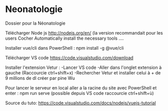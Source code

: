 # Neonatologie
Dossier pour la Néonatologie

Télécharger Node js http://nodejs.org/en/ (la version recommandait pour les users Cocher Automatically install the necessary tools ....

Installer vue/cli dans PowerShell : npm install -g @vue/cli

Télécharger VS code https://code.visualstudio.com/download

Installer l'extension Vetur :
-Lancer VS code
-Aller dans l'onglet extension à gauche (Raccourcie ctrl+shift+x)
-Rechercher Vetur et installer celui à + de 9 millions de dl créer par pine Wu

Pour lancer le serveur en local aller a la racine du site avec PowerShell et enter : npm run serve  (possible depuis VS code raccourcie ctrl+shift+ù)





Source du tuto: https://code.visualstudio.com/docs/nodejs/vuejs-tutorial 
